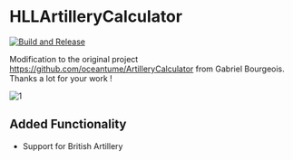 # HLLArtilleryCalculator
[![Build and Release](https://github.com/Bjoern-Boehnert/HLLArtilleryCalculator/actions/workflows/dotnet-desktop.yml/badge.svg)](https://github.com/Bjoern-Boehnert/HLLArtilleryCalculator/actions/workflows/dotnet-desktop.yml)

Modification to the original project https://github.com/oceantume/ArtilleryCalculator from Gabriel Bourgeois. Thanks a lot for your work !

![1](https://github.com/user-attachments/assets/7304d8b0-990a-43dc-abbc-81643e9df1b5)
## Added Functionality
- Support for British Artillery
